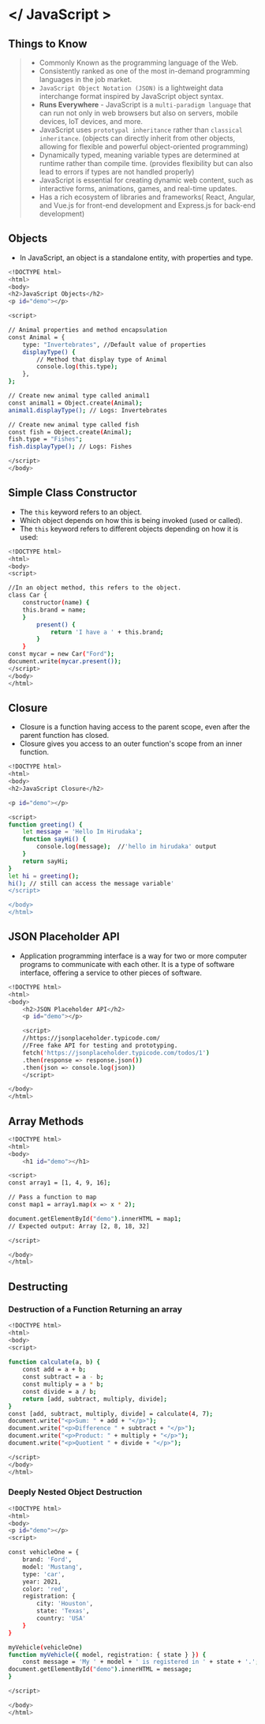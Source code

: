 # </ JavaScript >

## Things to Know
>- Commonly Known as the programming language of the Web.
>- Consistently ranked as one of the most in-demand programming languages in the job market.
>- ```JavaScript Object Notation (JSON)``` is a lightweight data interchange format inspired by JavaScript object syntax.
>- **Runs Everywhere** - JavaScript is a ```multi-paradigm language``` that can run not only in web browsers but also on servers, mobile devices, IoT devices, and more.
>- JavaScript uses ```prototypal inheritance``` rather than ```classical inheritance```. (objects can directly inherit from other objects, allowing for flexible and powerful object-oriented programming)
>- Dynamically typed, meaning variable types are determined at runtime rather than compile time. (provides flexibility but can also lead to errors if types are not handled properly)
>- JavaScript is essential for creating dynamic web content, such as interactive forms, animations, games, and real-time updates.
>- Has a rich ecosystem of libraries and frameworks( React, Angular, and Vue.js for front-end development and Express.js for back-end development)

## Objects
- In JavaScript, an object is a standalone entity, with properties and type.

```bash
<!DOCTYPE html>
<html>
<body>
<h2>JavaScript Objects</h2>
<p id="demo"></p>

<script>

// Animal properties and method encapsulation
const Animal = {
    type: "Invertebrates", //Default value of properties
    displayType() {
        // Method that display type of Animal
        console.log(this.type);
    },
};

// Create new animal type called animal1
const animal1 = Object.create(Animal);
animal1.displayType(); // Logs: Invertebrates

// Create new animal type called fish
const fish = Object.create(Animal);
fish.type = "Fishes";
fish.displayType(); // Logs: Fishes

</script>
</body>
```

## Simple Class Constructor

- The ```this``` keyword refers to an object.
- Which object depends on how this is being invoked (used or called).
- The ```this``` keyword refers to different objects depending on how it is used:

```bash
<!DOCTYPE html>
<html>
<body>
<script>

//In an object method, this refers to the object.
class Car {
    constructor(name) {
    this.brand = name;
    }
        present() {
            return 'I have a ' + this.brand;
        }
    }
const mycar = new Car("Ford");
document.write(mycar.present());
</script>
</body>
</html>
```

## Closure

- Closure is a function having access to the parent scope, even after the parent function has closed.
- Closure gives you access to an outer function's scope from an inner function. 

```bash
<!DOCTYPE html>
<html>
<body>
<h2>JavaScript Closure</h2>

<p id="demo"></p>

<script>
function greeting() {
    let message = 'Hello Im Hirudaka';
    function sayHi() {
        console.log(message);  //'hello im hirudaka' output
    }
    return sayHi;
}
let hi = greeting();
hi(); // still can access the message variable'
</script>

</body>
</html>
```

## JSON Placeholder API

- Application programming interface is a way for two or more computer programs to communicate with each other. It is a type of software interface, offering a service to other pieces of software.

```bash
<!DOCTYPE html>
<html>
<body>
    <h2>JSON Placeholder API</h2>
    <p id="demo"></p>

    <script>
    //https://jsonplaceholder.typicode.com/
    //Free fake API for testing and prototyping.
    fetch('https://jsonplaceholder.typicode.com/todos/1')
    .then(response => response.json())
    .then(json => console.log(json))
    </script>

</body>
</html>
```

## Array Methods

```bash
<!DOCTYPE html>
<html>
<body>
    <h1 id="demo"></h1>

<script>
const array1 = [1, 4, 9, 16];

// Pass a function to map
const map1 = array1.map(x => x * 2);

document.getElementById("demo").innerHTML = map1;
// Expected output: Array [2, 8, 18, 32]

</script>

</body>
</html>

```
## Destructing 

### Destruction of a Function Returning an array

```bash
<!DOCTYPE html>
<html>
<body>
<script>
    
function calculate(a, b) {
    const add = a + b;
    const subtract = a - b;
    const multiply = a * b;
    const divide = a / b;
    return [add, subtract, multiply, divide];
}
const [add, subtract, multiply, divide] = calculate(4, 7);
document.write("<p>Sum: " + add + "</p>");
document.write("<p>Difference " + subtract + "</p>");
document.write("<p>Product: " + multiply + "</p>");
document.write("<p>Quotient " + divide + "</p>");

</script>
</body>
</html>
```

### Deeply Nested Object Destruction

```bash
<!DOCTYPE html>
<html>
<body>
<p id="demo"></p>
<script>

const vehicleOne = {
    brand: 'Ford',
    model: 'Mustang',
    type: 'car',
    year: 2021, 
    color: 'red',
    registration: {
        city: 'Houston',
        state: 'Texas',
        country: 'USA'
    }
}

myVehicle(vehicleOne)
function myVehicle({ model, registration: { state } }) {
    const message = 'My ' + model + ' is registered in ' + state + '.';
document.getElementById("demo").innerHTML = message;
}

</script>

</body>
</html>
```
